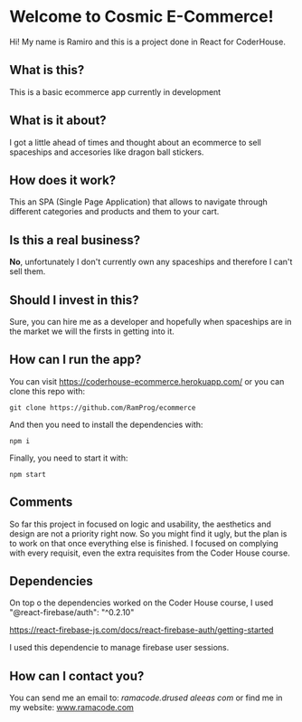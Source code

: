 
# Welcome to Cosmic E-Commerce!

Hi! My name is Ramiro and this is a project done in React for CoderHouse.

## What is this?

This is a basic ecommerce app currently in development

## What is it about?

I got a little ahead of times and thought about an ecommerce to sell spaceships and accesories like dragon ball stickers.

## How does it work?

This an SPA (Single Page Application) that allows to navigate through different categories and products and them to your cart.

## Is this a real business?

**No**, unfortunately I don't currently own any spaceships and therefore I can't sell them.

## Should I invest in this?

Sure, you can hire me as a developer and hopefully when spaceships are in the market we will the firsts in getting into it.

## How can I run the app?

You can visit https://coderhouse-ecommerce.herokuapp.com/ or you can clone this repo with:

    git clone https://github.com/RamProg/ecommerce

 And then you need to install the dependencies with:

    npm i

Finally, you need to start it with:

    npm start

## Comments

So far this project in focused on logic and usability, the aesthetics and design are not a priority right now. So you might find it ugly, but the plan is to work on that once everything else is finished. I focused on complying with every requisit, even the extra requisites from the Coder House course.

## Dependencies

On top o the dependencies worked on the Coder House course, I used "@react-firebase/auth": "^0.2.10"

https://react-firebase-js.com/docs/react-firebase-auth/getting-started

I used this dependencie to manage firebase user sessions.

## How can I contact you?

You can send me an email to: *ramacode.drused    aleeas   com* or find me in my website: www.ramacode.com
